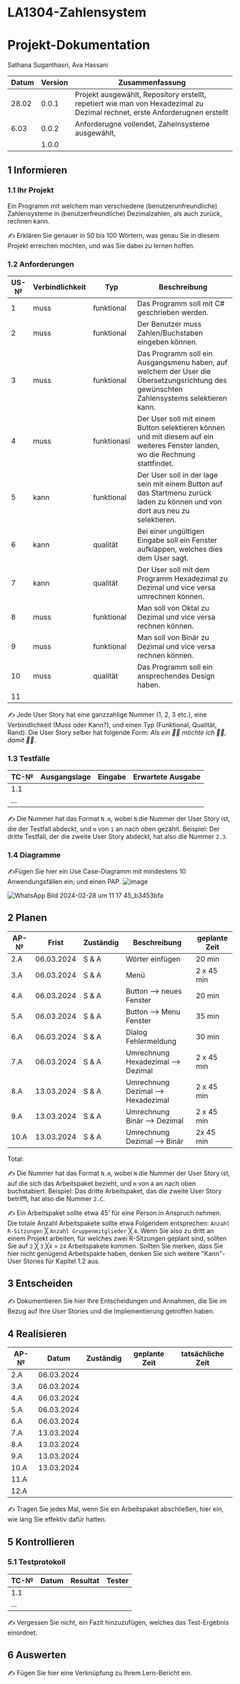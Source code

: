 # LA1304-Zahlensystem


# Projekt-Dokumentation

Sathana Suganthasri, Ava Hassani

| Datum | Version | Zusammenfassung                                              |
| ----- | ------- | ------------------------------------------------------------ |
| 28.02 | 0.0.1 | Projekt ausgewählt, Repository erstellt, repetiert wie man von Hexadezimal zu Dezimal rechnet, erste Anforderugnen erstellt |
| 6.03  | 0.0.2 |Anforderugne vollendet, Zahelnsysteme ausgewählt, |
|       | 1.0.0   |                                                              |

## 1 Informieren

### 1.1 Ihr Projekt

Ein Programm mit welchem man verschiedene (benutzerunfreundliche) Zahlensysteme in (benutzerfreundliche) Dezimalzahlen, als auch zurück, rechnen kann.

✍️ Erklären Sie genauer in 50 bis 100 Wörtern, was genau Sie in diesem Projekt erreichen möchten, und was Sie dabei zu lernen hoffen.

### 1.2 Anforderungen

| US-№ | Verbindlichkeit | Typ  | Beschreibung                       |
| ---- | --------------- | ---- | ---------------------------------- |
| 1  |   muss |   funktional   | Das Programm soll mit C# geschrieben werden.|
| 2  |muss|funktional| Der Benutzer muss Zahlen/Buchstaben eingeben können.
| 3  |muss| funktional|Das Programm soll ein Ausgangsmenu haben, auf welchem der User die Übersetzungsrichtung des gewünschten Zahlensystems selektieren kann. |
| 4  | muss| funktionasl| Der User soll mit einem Button selektieren können und mit diesem auf ein weiteres Fenster landen, wo die Rechnung stattfindet.  |
| 5  | kann    | funktional| Der User soll in der lage sein mit einem Button auf das Startmenu zurück laden zu können und von dort aus neu zu selektieren. |
| 6  |  kann  | qualität | Bei einer ungültigen Eingabe soll ein Fenster aufklappen, welches dies dem User sagt. |
| 7  | kann| qualität |   Der User soll mit dem Programm Hexadezimal zu Dezimal und vice versa umrechnen können.  |
| 8  | muss | funktional| Man soll von Oktal zu Dezimal und vice versa rechnen können.|
| 9  | muss|funktional|Man soll von Binär zu Dezimal und vice versa rechnen können.|
| 10  | muss | qualität |  Das Programm soll ein ansprechendes Design haben. |
| 11 | | | |



✍️ Jede User Story hat eine ganzzahlige Nummer (1, 2, 3 etc.), eine Verbindlichkeit (Muss oder Kann?), und einen Typ (Funktional, Qualität, Rand). Die User Story selber hat folgende Form: *Als ein 🤷‍♂️ möchte ich 🤷‍♂️, damit 🤷‍♂️*.

### 1.3 Testfälle

| TC-№ | Ausgangslage | Eingabe | Erwartete Ausgabe |
| ---- | ------------ | ------- | ----------------- |
| 1.1  |              |         |                   |
| ...  |              |         |                   |

✍️ Die Nummer hat das Format `N.m`, wobei `N` die Nummer der User Story ist, die der Testfall abdeckt, und `m` von `1` an nach oben gezählt. Beispiel: Der dritte Testfall, der die zweite User Story abdeckt, hat also die Nummer `2.3`.

### 1.4 Diagramme

✍️Fügen Sie hier ein Use Case-Diagramm mit mindestens 10 Anwendungsfällen ein; und einen PAP.
![image](https://github.com/Saadu02/LA1304-Zahlensystem/assets/111046257/bb481304-75b4-4e7b-a674-3ef3f1c1c9eb)

![WhatsApp Bild 2024-02-28 um 11 17 45_b3453bfa](https://github.com/Saadu02/LA1304-Zahlensystem/assets/111046257/7417de29-673e-4452-b269-78ab32cf3bb7)


## 2 Planen

| AP-№ | Frist | Zuständig | Beschreibung | geplante Zeit |
| ---- | ----- | --------- | ------------ | ------------- |
| 2.A  | 06.03.2024 | S & A | Wörter einfügen | 20 min |
| 3.A  | 06.03.2024 | S & A | Menü | 2 x 45 min |
| 4.A  | 06.03.2024 | S & A | Button --> neues Fenster | 20 min |
| 5.A  | 06.03.2024 | S & A | Button --> Menu Fenster | 35 min|
| 6.A  | 06.03.2024 | S & A | Dialog Fehlermeldung | 30 min|
| 7.A  | 06.03.2024 | S & A | Umrechnung Hexadezimal --> Dezimal | 2 x 45 min |
| 8.A  | 13.03.2024 | S & A | Umrechnung Dezimal --> Hexadezimal | 2 x 45 min |
| 9.A  | 13.03.2024 | S & A | Umrechnung Binär --> Dezimal | 2 x 45 min |      
| 10.A | 13.03.2024 | S & A | Umrechnung Dezimal --> Binär | 2x 45 min |



Total: 

✍️ Die Nummer hat das Format `N.m`, wobei `N` die Nummer der User Story ist, auf die sich das Arbeitspaket bezieht, und `m` von `A` an nach oben buchstabiert. Beispiel: Das dritte Arbeitspaket, das die zweite User Story betrifft, hat also die Nummer `2.C`.

✍️ Ein Arbeitspaket sollte etwa 45' für eine Person in Anspruch nehmen. Die totale Anzahl Arbeitspakete sollte etwa Folgendem entsprechen: `Anzahl R-Sitzungen` ╳ `Anzahl Gruppenmitglieder` ╳ `4`. Wenn Sie also zu dritt an einem Projekt arbeiten, für welches zwei R-Sitzungen geplant sind, sollten Sie auf `2` ╳ `3` ╳`4` = `24` Arbeitspakete kommen. Sollten Sie merken, dass Sie hier nicht genügend Arbeitspakte haben, denken Sie sich weitere "Kann"-User Stories für Kapitel 1.2 aus.


## 3 Entscheiden

✍️ Dokumentieren Sie hier Ihre Entscheidungen und Annahmen, die Sie im Bezug auf Ihre User Stories und die Implementierung getroffen haben.

## 4 Realisieren


| AP-№ | Datum | Zuständig | geplante Zeit | tatsächliche Zeit |
| ---- | ----- | --------- | ------------- | ----------------- |
| 2.A  | 06.03.2024 |           |               |                   |
| 3.A  | 06.03.2024 |           |               |                   |
| 4.A  | 06.03.2024 |           |               |                   |
| 5.A  | 06.03.2024 |           |               |                   |
| 6.A  | 06.03.2024 |           |               |                   |
| 7.A  | 13.03.2024 |           |               |                   |
| 8.A  | 13.03.2024 |           |               |                   |
| 9.A  | 13.03.2024 |           |               |                   |
| 10.A | 13.03.2024 |           |               |                   |
| 11.A  |       |           |               |                   |
| 12.A  |       |           |               |                   |



✍️ Tragen Sie jedes Mal, wenn Sie ein Arbeitspaket abschließen, hier ein, wie lang Sie effektiv dafür hatten.

## 5 Kontrollieren

### 5.1 Testprotokoll

| TC-№ | Datum | Resultat | Tester |
| ---- | ----- | -------- | ------ |
| 1.1  |       |          |        |
| ...  |       |          |        |

✍️ Vergessen Sie nicht, ein Fazit hinzuzufügen, welches das Test-Ergebnis einordnet.


## 6 Auswerten

✍️ Fügen Sie hier eine Verknüpfung zu Ihrem Lern-Bericht ein.



